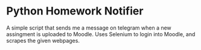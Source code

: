 # Python Homework Notifier
A simple script that sends me a message on telegram when a new assingment is uploaded to Moodle.
Uses Selenium to login into Moodle, and scrapes the given webpages.
